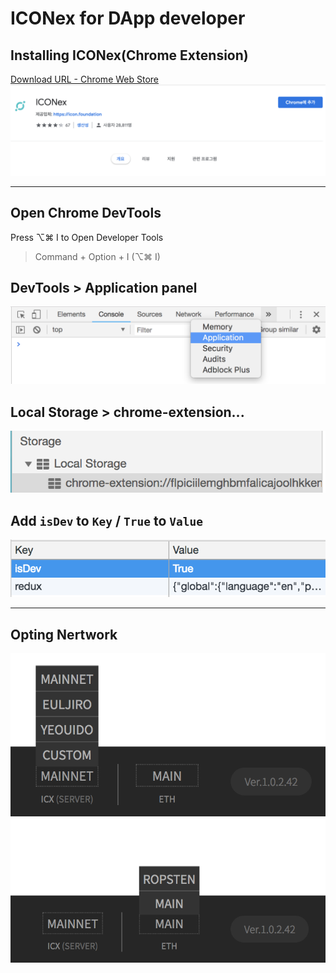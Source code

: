 # ICONex for DApp developer

## Installing ICONex(Chrome Extension)
[Download URL - Chrome Web Store](https://chrome.google.com/webstore/detail/iconex/flpiciilemghbmfalicajoolhkkenfel)
![chromeWebStore](./img/chromeWebStore.png)

---

## Open Chrome DevTools
Press ⌥⌘ I to Open Developer Tools
> Command + Option + I (⌥⌘ I)

## DevTools > Application panel
![Application panel](./img/sample.png)

## Local Storage > chrome-extension...
![local storage](./img/localStorage.png)

## Add `isDev` to `Key` / `True` to `Value`
![Application panel](./img/keyValue.png)

---

## Opting Nertwork
![Application panel](./img/ICXTestnet.png)
![Application panel](./img/ETHTestnet.png)
